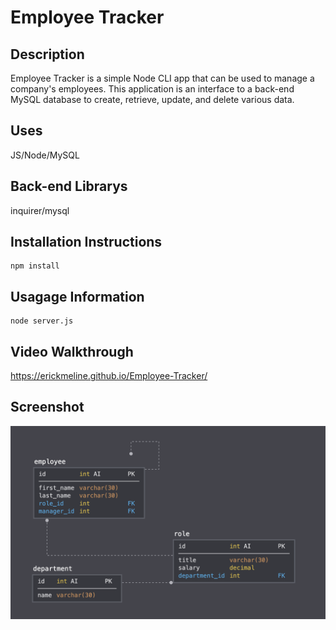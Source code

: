 # Employee Tracker

## Description

Employee Tracker is a simple Node CLI app that can be used to manage a company's employees. This application is an interface to a back-end MySQL database to create, retrieve, update, and delete various data.

## Uses

JS/Node/MySQL

## Back-end Librarys

inquirer/mysql

## Installation Instructions

```
npm install
```

## Usagage Information

```
node server.js
```

## Video Walkthrough

https://erickmeline.github.io/Employee-Tracker/

## Screenshot

![screen shot](./assets/images/screenshot.png)
